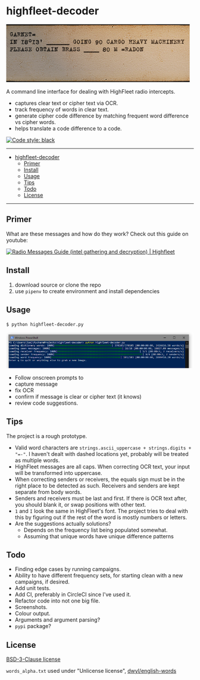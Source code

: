 # highfleet-decoder

![A HighFleet clear text message.](./example_message.png)

A command line interface for dealing with HighFleet radio intercepts.
* captures clear text or cipher text via OCR.
* track frequency of words in clear text.
* generate cipher code difference by matching frequent word difference vs cipher words.
* helps translate a code difference to a code.

[![Code style: black](https://img.shields.io/badge/code%20style-black-000000.svg?style=for-the-badge)](https://github.com/psf/black)

---

* [highfleet-decoder](#highfleet-decoder)
  * [Primer](#primer)
  * [Install](#install)
  * [Usage](#usage)
  * [Tips](#tips)
  * [Todo](#todo)
  * [License](#license)

---

## Primer

What are these messages and how do they work? Check out this guide on youtube:

[![Radio Messages Guide (intel gathering and decryption) | Highfleet](https://img.youtube.com/vi/6jaeZ4A-38g/0.jpg)](https://www.youtube.com/watch?v=6jaeZ4A-38g)

## Install

1. download source or clone the repo
2. use `pipenv` to create environment and install dependencies

## Usage

`$ python highfleet-decoder.py`

![(What the program looks like.)](./example_startup.png)

* Follow onscreen prompts to
 * capture message
 * fix OCR
 * confirm if message is clear or cipher text (it knows)
 * review code suggestions.

## Tips

The project is a rough prototype.

* Valid word characters are `strings.ascii_uppercase + strings.digits + "=-"`. I haven't dealt with dashed locations yet, probably will be treated as multiple words.
* HighFleet messages are all caps. When correcting OCR text, your input will be transformed into uppercase.
* When correcting senders or receivers, the equals sign must be in the right place to be detected as such. Receivers and senders are kept separate from body words. 
* Senders and receivers must be last and first. If there is OCR text after, you should blank it, or swap positions with other text.
* `1` and `I` look the same in HighFleet's font. The project tries to deal with this by figuring out if the rest of the word is mostly numbers or letters.
* Are the suggestions actually solutions?
  * Depends on the frequency list being populated somewhat.
  * Assuming that unique words have unique difference patterns 

## Todo

* Finding edge cases by running campaigns.
* Ability to have different frequency sets, for starting clean with a new campaigns, if desired.
* Add unit tests.
* Add CI, preferably in CircleCI since I've used it.
* Refactor code into not one big file.
* Screenshots.
* Colour output.
* Arguments and argument parsing?
* `pypi` package?

## License

[BSD-3-Clause license](./LICENSE)

`words_alpha.txt` used under "Unlicense license", [dwyl/english-words](https://github.com/dwyl/english-words)
